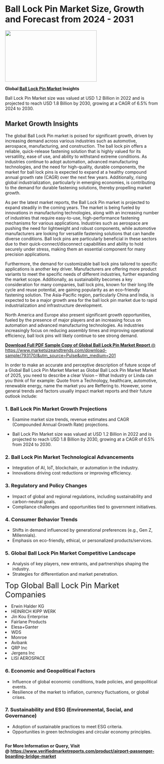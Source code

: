 <H1>Ball Lock Pin Market Size, Growth and Forecast from 2024 - 2031</H1><img class="aligncenter size-medium wp-image-584254" src="https://thirdeyenews.in/wp-content/uploads/2024/09/Global-Market-Research-300x168.jpeg" alt="" width="300" height="168" /><p><strong>Global&nbsp;<a href="https://www.marketsizeandtrends.com/download-sample/793170/&amp;utm_source=Pulse&amp;utm_medium=201">Ball Lock Pin Market</a> Insights</strong></p><p>Ball Lock Pin Market size was valued at USD 1.2 Billion in 2022 and is projected to reach USD 1.8 Billion by 2030, growing at a CAGR of 6.5% from 2024 to 2030.</p><p><h2>Market Growth Insights</h2> <p>The global Ball Lock Pin market is poised for significant growth, driven by increasing demand across various industries such as automotive, aerospace, manufacturing, and construction. The ball lock pin offers a reliable, quick-release fastening solution that is highly valued for its versatility, ease of use, and ability to withstand extreme conditions. As industries continue to adopt automation, advanced manufacturing technologies, and the need for high-quality, durable components, the market for ball lock pins is expected to expand at a healthy compound annual growth rate (CAGR) over the next few years. Additionally, rising global industrialization, particularly in emerging economies, is contributing to the demand for durable fastening solutions, thereby propelling market growth.</p> <p><a href="download-link-here"></a></p> <p>As per the latest market reports, the Ball Lock Pin market is projected to expand steadily in the coming years. The market is being fueled by innovations in manufacturing technologies, along with an increasing number of industries that require easy-to-use, high-performance fastening mechanisms for various applications. Industries such as aerospace are pushing the need for lightweight and robust components, while automotive manufacturers are looking for versatile fastening solutions that can handle diverse conditions. Ball lock pins are particularly beneficial in these sectors due to their quick-connect/disconnect capabilities and ability to hold securely under stress, making them an essential component for many precision applications.</p> <p>Furthermore, the demand for customizable ball lock pins tailored to specific applications is another key driver. Manufacturers are offering more product variants to meet the specific needs of different industries, further expanding the market scope. Additionally, as sustainability becomes a key consideration for many companies, ball lock pins, known for their long life cycle and reuse potential, are gaining popularity as an eco-friendly fastening solution. The Asia-Pacific region, particularly China and India, is expected to be a major growth area for the ball lock pin market due to rapid industrialization and infrastructure development.</p> <p>North America and Europe also present significant growth opportunities, fueled by the presence of major players and an increasing focus on automation and advanced manufacturing technologies. As industries increasingly focus on reducing assembly times and improving operational efficiency, ball lock pins will likely continue to see strong demand.</p> <p><a href="get-more-link-here"></p><p><span class=""><strong>Download Full PDF Sample Copy of Global Ball Lock Pin Market Report</strong> @ <a href="https://www.marketsizeandtrends.com/download-sample/793170/&amp;utm_source=Pulse&amp;utm_medium=201" target="_blank">https://www.marketsizeandtrends.com/download-sample/793170/&amp;utm_source=Pulse&amp;utm_medium=201</a></span></p><p>In order to make an accurate and perceptive description of future scope of a Global&nbsp;Ball Lock Pin Market Market as Global&nbsp;Ball Lock Pin Market Market of 2025, you need to describe a clear Vision &ndash; What Industry or Linda can you think of for example: Quote from a Technology, healthcare, automotive, renewable energy, name the market you are Reffering to. However, some general trends and factors usually impact market reports and their future outlook include:</p><h3>1.&nbsp;<strong>Ball Lock Pin Market Growth Projections</strong></h3><ul><li>Examine market size trends, revenue estimates and CAGR (Compounded Annual Growth Rate) projections.</li><li><p>Ball Lock Pin Market size was valued at USD 1.2 Billion in 2022 and is projected to reach USD 1.8 Billion by 2030, growing at a CAGR of 6.5% from 2024 to 2030.</p></li></ul><h3>2.&nbsp;<strong>Ball Lock Pin Market Technological Advancements</strong></h3><ul><li>Integration of AI, IoT, blockchain, or automation in the industry.</li><li>Innovations driving cost reductions or improving efficiency.</li></ul><h3>3.&nbsp;<strong>Regulatory and Policy Changes</strong></h3><ul><li>Impact of global and regional regulations, including sustainability and carbon-neutral goals.</li><li>Compliance challenges and opportunities tied to government initiatives.</li></ul><h3>4.&nbsp;<strong>Consumer Behavior Trends</strong></h3><ul><li>Shifts in demand influenced by generational preferences (e.g., Gen Z, Millennials).</li><li>Emphasis on eco-friendly, ethical, or personalized products/services.</li></ul><h3>5.&nbsp;<strong>Global Ball Lock Pin Market Competitive Landscape</strong></h3><ul><li>Analysis of key players, new entrants, and partnerships shaping the industry.</li><li>Strategies for differentiation and market penetration.</li></ul><p data-pm-slice="1 1 []"><span style="color: inherit; font-family: inherit; font-size: 25px;">Top Global Ball Lock Pin Market Companies</span></p><div class="" data-test-id=""><p><li>Erwin Halder KG</li><li> HEINRICH KIPP WERK</li><li> Jin Kou Enterprise</li><li> Fairlane Products</li><li> Elesa+Ganter</li><li> WDS</li><li> Monroe</li><li> Avibank</li><li> QRP Inc</li><li> Jergens Inc</li><li> LISI AEROSPACE</li></p></div><h3>6.&nbsp;<strong>Economic and Geopolitical Factors</strong></h3><ul><li>Influence of global economic conditions, trade policies, and geopolitical events.</li><li>Resilience of the market to inflation, currency fluctuations, or global crises.</li></ul><h3>7.&nbsp;<strong>Sustainability and ESG (Environmental, Social, and Governance)</strong></h3><ul><li>Adoption of sustainable practices to meet ESG criteria.</li><li>Opportunities in green technologies and circular economy principles.</li></ul><h2><strong style="font-size: 14px;">For More Information or Query, Visit @&nbsp;</strong><a style="background-color: #ffffff; font-size: 14px;" href="https://www.marketsizeandtrends.com/report/ball-lock-pin-market/" target="_blank">https://www.verifiedmarketreports.com/product/airport-passenger-boarding-bridge-market</a></h2>
